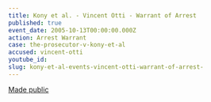 ```yaml
---
title: Kony et al. - Vincent Otti - Warrant of Arrest
published: true
event_date: 2005-10-13T00:00:00.000Z
action: Arrest Warrant
case: the-prosecutor-v-kony-et-al
accused: vincent-otti
youtube_id:
slug: kony-et-al-events-vincent-otti-warrant-of-arrest-
---
```



[Made public](http://www.icc-cpi.int/iccdocs/doc/doc97189.pdf)